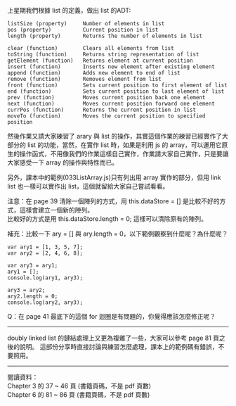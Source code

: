 上星期我們根據 list 的定義，做出 list 的ADT:

```
listSize (property)     Number of elements in list
pos (property)          Current position in list
length (property)       Returns the number of elements in list

clear (function)        Clears all elements from list
toString (function)     Returns string representation of list
getElement (function)   Returns element at current position
insert (function)       Inserts new element after existing element
append (function)       Adds new element to end of list
remove (function)       Removes element from list
front (function)        Sets current position to first element of list  
end (function)          Sets current position to last element of list 
prev (function)         Moves current position back one element
next (function)         Moves current position forward one element
currPos (function)      Returns the current position in list
moveTo (function)       Moves the current position to specified position
```

然後作業又請大家練習了 arary 與 list 的操作，其實這個作業的練習已經實作了大部分的 list 的功能，當然，在實作 list 時，如果是利用 js 的 array，可以運用它原生的操作函式，不用像我們的作業這樣自己實作，作業請大家自己實作，只是要讓大家感受一下 array 的操作與特性而已。   
   
另外，課本中的範例(033ListArray.js)只有列出用 array 實作的部分，但用 link list 也一樣可以實作出 list，這個就留給大家自己嘗試看看。   
   
注意：在 page 39 清除一個陣列的方式，用 this.dataStore = [] 是比較不好的方式，這樣會建立一個新的陣列。   
比較好的方式是用 this.dataStore.length = 0; 這樣可以清除原有的陣列。   

補充：比較一下 ary = [] 與 ary.length = 0，以下範例觀察到什麼呢？為什麼呢？
```
var ary1 = [1, 3, 5, 7];
var ary2 = [2, 4, 6, 8];

var ary3 = ary1;
ary1 = [];
console.log(ary1, ary3);

ary3 = ary2;
ary2.length = 0;
console.log(ary2, ary3);
```
    
Q：在 page 41 最底下的這個 for 迴圈是有問題的，你覺得應該怎麼修正呢？   
    
<hr>

doubly linked list 的鏈結處理上又更為複雜了一些，大家可以參考 page 81 頁之後的說明。
這部份分享時直接討論與練習怎麼處理，課本上的範例碼有錯誤，不要照用。

<hr>

閱讀資料：   
Chapter 3 的 37 ~ 46 頁 (書籍頁碼，不是 pdf 頁數)       
Chapter 6 的 81 ~ 86 頁 (書籍頁碼，不是 pdf 頁數)        

                        